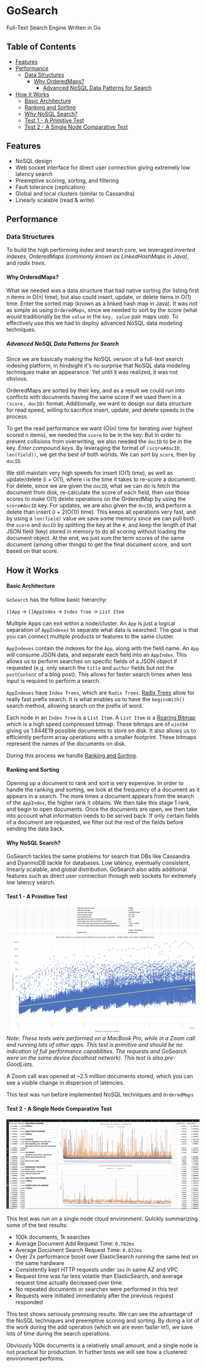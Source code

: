 # GoSearch <!-- omit in toc -->
Full-Text Search Engine Written in Go

## Table of Contents <!-- omit in toc -->

- [Features](#features)
- [Performance](#performance)
  - [Data Structures](#data-structures)
    - [Why OrderedMaps?](#why-orderedmaps)
      - [Advanced NoSQL Data Patterns for Search](#advanced-nosql-data-patterns-for-search)
- [How it Works](#how-it-works)
    - [Basic Architecture](#basic-architecture)
    - [Ranking and Sorting](#ranking-and-sorting)
    - [Why NoSQL Search?](#why-nosql-search)
    - [Test 1 - A Primitive Test](#test-1---a-primitive-test)
    - [Test 2 - A Single Node Comparative Test](#test-2---a-single-node-comparative-test)

## Features

- NoSQL design
- Web socket interface for direct user connection giving extremely low latency search
- Preemptive scoring, sorting, and filtering
- Fault tolerance (replication)
- Global and local clusters (similar to Cassandra)
- Linearly scalable (read & write)

## Performance

### Data Structures

To build the high performing index and search core, we leveraged _inverted indexes_, _OrderedMaps (commonly known as LinkedHashMaps in Java)_, and _radix trees_.

#### Why OrderedMaps?

What we needed was a data structure that had native sorting (for listing first n items in O(n) time), but also could insert, update, or delete items in O(1) time. Enter the sorted map (known as a linked hash map in Java). It was not as simple as using `OrderedMaps`, since we needed to sort by the score (what would traditionally be the `value` in the `key, value` pair maps use). To effectively use this we had to deploy advanced NoSQL data modeling techniques.

##### Advanced NoSQL Data Patterns for Search

Since we are basically making the NoSQL version of a full-text search indexing platform, in hindsight it's no surprise that NoSQL data modeling techniques make an appearance. Yet until it was realized, it was not obvious.

OrderedMaps are sorted by their key, and as a result we could run into conflicts with documents having the same score if we used them in a `(score, docID)` format. Additionally, we want to design our data structure for read speed, willing to sacrifice insert, update, and delete speeds in the process.

To get the read performance we want (O(n) time for iterating over highest scored n items), we needed the `score` to be in the key. But in order to prevent collisions from overwriting, we also needed the `docID` to be in the key. _Enter compound keys._ By leveraging the format of `(score#docID, len(field))`, we get the best of both worlds. We can sort by `score`, then by `docID`.

We still maintain very high speeds for insert (O(1) time), as well as update/delete (i + O(1), where i is the time it takes to re-score a document). For delete, since we are given the `docID`, what we can do is fetch the document from disk, re-calculate the score of each field, then use those scores to make O(1) delete operations on the OrderedMap by using the `score#docID` key. For updates, we are also given the `docID`, and perform a delete than insert (i + 2(O(1)) time). This keeps all operations very fast, and by using a `len(field)` value we save some memory since we can pull both the `score` and `docID` by splitting the key at the `#`, and keep the length of that JSON field (key) stored in memory to do all scoring without loading the document object. At the end, we just sum the term scores of the same document (among other things) to get the final document score, and sort based on that score.

## How it Works

#### Basic Architecture

`GoSearch` has the follow basic hierarchy:

`[]App` -> `[]AppIndex` -> `Index Tree` -> `List Item`

Multiple Apps can exit within a node/cluster. An `App` is just a logical separation of `AppIndexes` to separate what data is searched. The goal is that you can connect multiple products or features to the same cluster.

`AppIndexes` contain the indexes for the `App`, along with the field name. An `App` will consume JSON data, and separate each field into an `AppIndex`. This allows us to perform searches on specific fields of a JSON object if requested (e.g. only search the `title` and `author` fields but not the `postContent` of a blog post). This allows for faster search times when less input is required to perform a search.

`AppIndexes` have `Index Trees`, which are `Radix Trees`. [Radix Trees](https://en.wikipedia.org/wiki/Radix_tree) allow for really fast prefix search. It is what enables us to have the `beginsWith()` search method, allowing search on the prefix of word.

Each node in an `Index Tree` is a `List Item`. A `List Item` is a [Roaring Bitmap](https://roaringbitmap.org/) which is a high speed compressed bitmap. These bitmaps are of `uint64` giving us 1.844E19 possible documents to store on disk. It also allows us to efficiently perform array operations with a smaller footprint. These bitmaps represent the names of the documents on disk.

During this process we handle [Ranking and Sorting](#ranking-and-sorting).

#### Ranking and Sorting

Opening up a document to rank and sort is very expensive. In order to handle the ranking and sorting, we look at the frequency of a document as it appears in a search. The more times a document appears from the search of the `AppIndex`, the higher rank it obtains. We then take this stage 1 rank, and begin to open documents. Once the documents are open, we then take into account what information needs to be served back. If only certain fields of a document are requested, we filter out the rest of the fields before sending the data back.

#### Why NoSQL Search?

GoSearch tackles the same problems for search that DBs like Cassandra and DyanmoDB tackle for databases. Low latency, eventually consistent, linearly scalable, and global distribution. GoSearch also adds additional features such as direct user connection through web sockets for extremely low latency search.

#### Test 1 - A Primitive Test
![unknown-3](/assets/unknown-3.png)
_Note: These tests were performed on a MacBook Pro, while in a Zoom call and running lots of other apps. This test is primitive and should be no indication of full performance capabilities. The requests and GoSearch were on the same device (localhost network). This test is also pre-GoodLists._

A Zoom call was opened at ~2.5 million documents stored, which you can see a visible change in dispersion of latencies.

This test was run before implemented NoSQL techniques and `OrderedMaps`

#### Test 2 - A Single Node Comparative Test
![GoSearch Testing2-es](/assets/GoSearch%20Testing2-es.png)

This test was run on a single node cloud environment. Quickly summarizing some of the test results:

- 100k documents, 1k searches
- Average Document Add Request Time: `0.782ms`
- Average Document Search Request Time: `0.822ms`
- Over 2x performance boost over ElasticSearch running the same test on the same hardware
- Consistently kept HTTP requests under `1ms` in same AZ and VPC
- Request time was far less volatile than ElasticSearch, and average request time actually decreased over time.
- No repeated documents or searches were performed in this test
- Requests were initiated immediately after the previous request responded

This test shows seriously promising results. We can see the advantage of the NoSQL techniques and preemptive scoring and sorting. By doing a lot of the work during the add operation (which we are even faster in!), we save lots of time during the search operations.

Obviously 100k documents is a relatively small amount, and a single node is not practical for production. In further tests we will see how a clustered environment performs.
